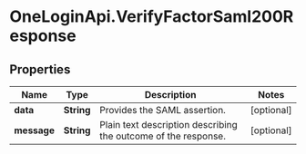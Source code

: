 # OneLoginApi.VerifyFactorSaml200Response

## Properties

Name | Type | Description | Notes
------------ | ------------- | ------------- | -------------
**data** | **String** | Provides the SAML assertion. | [optional] 
**message** | **String** | Plain text description describing the outcome of the response. | [optional] 


